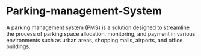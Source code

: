 # Parking-management-System
A parking management system (PMS) is a solution designed to streamline the process of parking space allocation, monitoring, and payment in various environments such as urban areas, shopping malls, airports, and office buildings.
